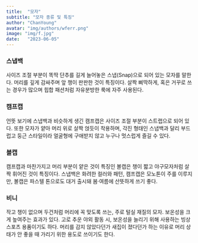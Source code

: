 ```yaml
---
title:  "모자"
subtitle: "모자 종류 및 특징"
author: "ChanYoung"
avatar: "img/authors/wferr.png"
image: "img/f.jpg"
date:   "2023-06-05"
---
```


### 스냅백
사이즈 조절 부분이 똑딱 단추를 길게 늘어놓은 스냅(Snap)으로 되어 있는 모자를 말한다. 머리를 깊게 감싸주며 앞 챙이 판판한 것이 특징이다. 살짝 삐딱하게, 혹은 거꾸로 쓰는 경우가 많으며 힙합 패션처럼 자유분방한 룩에 자주 사용된다.

### 캠프캡
언뜻 보기에 스냅백과 비슷하게 생긴 캠프캡은 사이즈 조절 부분이 스트랩으로 되어 있다. 또한 모자가 얕아 머리 위로 살짝 얹듯이 착용하며, 각진 형태인 스냅백과 달리 부드럽고 둥근 스타일이라 얼굴형에 구애받지 않고 누구나 멋스럽게 즐길 수 있다.

### 볼캡
캠프캡과 마찬가지고 머리 부분이 얕은 것이 특징인 볼캡은 챙이 짧고 야구모자처럼 살짝 휘어진 것이 특징이다. 스냅백은 화려한 컬러와 패턴, 캠프캡은 모노톤이 주를 이루지만, 볼캡은 파스텔 톤으로도 대거 출시돼 봄·여름에 산뜻하게 쓰기 좋다.

### 비니
작고 챙이 없으며 두건처럼 머리에 꼭 맞도록 쓰는, 주로 털실 재질의 모자. 보온성을 크게 높여주는 효과가 있다. 고로 추운 야외 활동 시, 보온성을 늘리기 위해 사용하는 빙상 스포츠 용품이기도 하다. 머리를 감지 않았다던가 새집이 졌다던가 하는 이유로 머리 상태가 안 좋을 때 가리기 위한 용도로 쓰이기도 한다.